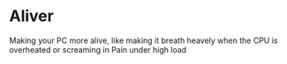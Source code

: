 # Aliver
Making your PC more alive, like making it breath heavely when the CPU is overheated or screaming in Pain under high load
